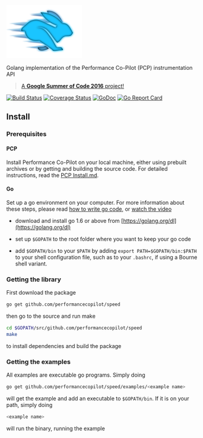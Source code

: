 ![Speed](images/speed.png)

Golang implementation of the Performance Co-Pilot (PCP) instrumentation API

> [A **Google Summer of Code 2016** project!](https://summerofcode.withgoogle.com/projects/#6178186094182400)

[![Build Status](https://travis-ci.org/performancecopilot/speed.svg?branch=master)](https://travis-ci.org/performancecopilot/speed) [![Coverage Status](https://coveralls.io/repos/github/performancecopilot/speed/badge.svg?branch=master)](https://coveralls.io/github/performancecopilot/speed?branch=master) [![GoDoc](https://godoc.org/github.com/performancecopilot/speed?status.svg)](https://godoc.org/github.com/performancecopilot/speed) [![Go Report Card](https://goreportcard.com/badge/github.com/performancecopilot/speed)](https://goreportcard.com/report/github.com/performancecopilot/speed)

## Install

### Prerequisites

#### PCP

Install Performance Co-Pilot on your local machine, either using prebuilt archives or by getting and building the source code. For detailed instructions, read the [PCP Install.md](https://github.com/performancecopilot/pcp/blob/master/INSTALL.md).

#### Go

Set up a go environment on your computer. For more information about these steps, please read [how to write go code](https://golang.org/doc/code.html), or [watch the video](https://www.youtube.com/watch?v=XCsL89YtqCs)

- download and install go 1.6 or above from [https://golang.org/dl](https://golang.org/dl)

- set up `$GOPATH` to the root folder where you want to keep your go code

- add `$GOPATH/bin` to your `$PATH` by adding `export PATH=$GOPATH/bin:$PATH` to your shell configuration file, such as to your `.bashrc`, if using a Bourne shell variant.

### Getting the library

First download the package

```sh
go get github.com/performancecopilot/speed
```

then go to the source and run make

```sh
cd $GOPATH/src/github.com/performancecopilot/speed
make
```

to install dependencies and build the package

### Getting the examples

All examples are executable go programs. Simply doing

```sh
go get github.com/performancecopilot/speed/examples/<example name>
```

will get the example and add an executable to `$GOPATH/bin`. If it is on your path, simply doing

```sh
<example name>
```

will run the binary, running the example
